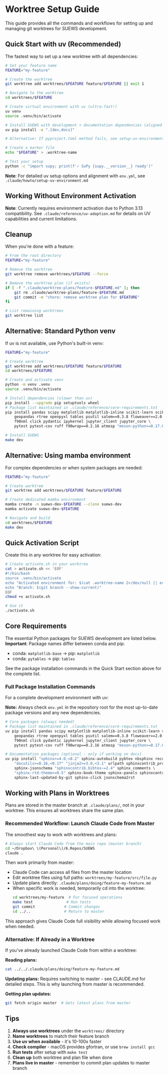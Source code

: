 # Worktree Setup Guide

This guide provides all the commands and workflows for setting up and managing git worktrees for SUEWS development.

## Quick Start with uv (Recommended)

The fastest way to set up a new worktree with all dependencies:

```bash
# Set your feature name
FEATURE="my-feature"

# Create the worktree
git worktree add worktrees/$FEATURE feature/$FEATURE || exit 1

# Navigate to the worktree
cd worktrees/$FEATURE

# Create virtual environment with uv (ultra-fast!)
uv venv
source .venv/bin/activate

# Install SUEWS with development + documentation dependencies (aligned with pyproject.toml)
uv pip install -e ".[dev,docs]"

# Alternative: If pyproject.toml method fails, see setup-uv-environment.md

# Create a marker file
echo "$FEATURE" > .worktree-name

# Test your setup
python -c "import supy; print(f'✓ SuPy {supy.__version__} ready')"
```

**Note**: For detailed uv setup options and alignment with `env.yml`, see `.claude/howto/setup-uv-environment.md`

## Working Without Environment Activation

**Note**: Currently requires environment activation due to Python 3.13 compatibility.
See `.claude/reference/uv-adoption.md` for details on UV capabilities and current limitations.

## Cleanup

When you're done with a feature:

```bash
# From the root directory
FEATURE="my-feature"

# Remove the worktree
git worktree remove worktrees/$FEATURE --force

# Remove the worktree plan (if exists)
if [ -f ".claude/worktree-plans/feature-$FEATURE.md" ]; then
    git rm .claude/worktree-plans/feature-$FEATURE.md
    git commit -m "chore: remove worktree plan for $FEATURE"
fi

# List remaining worktrees
git worktree list
```

## Alternative: Standard Python venv

If uv is not available, use Python's built-in venv:

```bash
FEATURE="my-feature"

# Create worktree
git worktree add worktrees/$FEATURE feature/$FEATURE
cd worktrees/$FEATURE

# Create and activate venv
python -m venv .venv
source .venv/bin/activate

# Install dependencies (slower than uv)
pip install --upgrade pip setuptools wheel
# Package list maintained in .claude/reference/core-requirements.txt
pip install pandas scipy matplotlib matplotlib-inline scikit-learn scikit-image \
    geopandas rtree openpyxl tables psutil salem==0.3.8 floweaver==2.0.0 \
    f90nml click pydantic ipykernel jupyter_client jupyter_core \
    pytest pytest-cov ruff f90wrap==0.2.16 atmosp "meson-python>=0.17.0"

# Install SUEWS
make dev
```

## Alternative: Using mamba environment

For complex dependencies or when system packages are needed:

```bash
FEATURE="my-feature"

# Create worktree
git worktree add worktrees/$FEATURE feature/$FEATURE

# Create dedicated mamba environment
mamba create -n suews-dev-$FEATURE --clone suews-dev
mamba activate suews-dev-$FEATURE

# Navigate and build
cd worktrees/$FEATURE
make dev
```

## Quick Activation Script

Create this in any worktree for easy activation:

```bash
# Create activate.sh in your worktree
cat > activate.sh << 'EOF'
#!/bin/bash
source .venv/bin/activate
echo "Activated environment for: $(cat .worktree-name 2>/dev/null || echo 'unknown')"
echo "Branch: $(git branch --show-current)"
EOF
chmod +x activate.sh

# Use it
./activate.sh
```

## Core Requirements

The essential Python packages for SUEWS development are listed below.
**Important**: Package names differ between conda and pip:
- conda: `matplotlib-base` → pip: `matplotlib`
- conda: `pytables` → pip: `tables`

See the package installation commands in the Quick Start section above for the complete list.

### Full Package Installation Commands

For a complete development environment with uv:

**Note:** Always check `env.yml` in the repository root for the most up-to-date package versions and any new dependencies.

```bash
# Core packages (always needed)
# Package list maintained in .claude/reference/core-requirements.txt
uv pip install pandas scipy matplotlib matplotlib-inline scikit-learn scikit-image \
    geopandas rtree openpyxl tables psutil salem==0.3.8 floweaver==2.0.0 \
    f90nml click pydantic ipykernel jupyter_client jupyter_core \
    pytest pytest-cov ruff f90wrap==0.2.16 atmosp "meson-python>=0.17.0"

# Documentation packages (optional - only if working on docs)
uv pip install "sphinx>=4.0,<8.2" sphinx-autobuild pybtex nbsphinx recommonmark \
    "docutils>=0.16,<0.17" "jinja2>=3.0,<3.1" urlpath sphinxcontrib_programoutput \
    sphinx-jsonschema "sphinxcontrib.bibtex~=2.4" sphinx_comments \
    "sphinx-rtd-theme>=0.5" sphinx-book-theme sphinx-panels sphinxcontrib.email \
    sphinx-last-updated-by-git sphinx-click jsonschema2rst
```

## Working with Plans in Worktrees

Plans are stored in the master branch at `.claude/plans/`, not in your worktree. This ensures all worktrees share the same plan.

### Recommended Workflow: Launch Claude Code from Master

The smoothest way to work with worktrees and plans:

```bash
# Always start Claude Code from the main repo (master branch)
cd ~/Dropbox\ \(Personal\)/6.Repos/SUEWS
claude .
```

Then work primarily from master:
- Claude Code can access all files from the master location
- Edit worktree files using full paths: `worktrees/my-feature/src/file.py`
- Update plans directly: `.claude/plans/doing/feature-my-feature.md`
- When specific work is needed, temporarily cd into the worktree:
  ```bash
  cd worktrees/my-feature  # For focused operations
  make test               # Run tests
  git commit             # Commit changes
  cd ../..               # Return to master
  ```

This approach gives Claude Code full visibility while allowing focused work when needed.

### Alternative: If Already in a Worktree

If you've already launched Claude Code from within a worktree:

**Reading plans:**
```bash
cat ../../.claude/plans/doing/feature-my-feature.md
```

**Updating plans:**
Requires switching to master - see CLAUDE.md for detailed steps. This is why launching from master is recommended.

**Getting plan updates:**
```bash
git fetch origin master  # Gets latest plans from master
```

## Tips

1. **Always use worktrees** under the `worktrees/` directory
2. **Name worktrees** to match their feature branch
3. **Use uv when available** - it's 10-100x faster
4. **Check compiler** - macOS provides gfortran, or use `brew install gcc`
5. **Run tests** after setup with `make test`
6. **Clean up** both worktree and plan file when done
7. **Plans live in master** - remember to commit plan updates to master branch